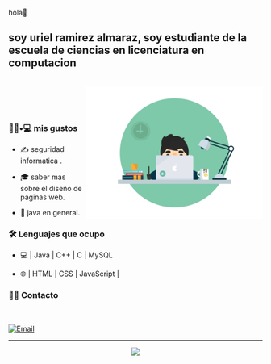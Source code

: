 hola👋<h2> soy uriel ramirez almaraz, soy estudiante de la escuela de ciencias en licenciatura en computacion </h2>

<br/>

<img src="https://github.com/nirala69/nirala69/blob/master/70804f7e25b11f29db904f2fa7b4cd9d.gif" width="350" align='right'>

<br><br>

<h3> 👨🏻•💻 mis gustos </h3>


- ✍️ seguridad informatica .

- 🎓 saber mas sobre el diseño de paginas web.

- 🌱 java en general.


<h3>🛠 Lenguajes que ocupo </h3>


- 💻  | Java | C++ | C | MySQL

- 🌐 | HTML | CSS | JavaScript |

<!--

- 🛢 &nbsp; MySQL | MongoDB

- 🔧 &nbsp; Git | Markdown | Selenium | Tidyverse

- 🖥 &nbsp; Illustrator| Photoshop | InDesign

-->



<h3> 🤝🏻 Contacto  </h3>

<br>


<p align="center">


<a href="mailto:uriel.ramirez.almaraz@gmail.com"><img alt="Email" src="https://img.shields.io/badge/Email-uriel.ramirez.almaraz@gmail.com-blue?style=flat-square&logo=gmail"></a>

</p>


<hr>

<p align="center">
  <img align="" src="https://github-readme-stats.vercel.app/api?username=RamirezAlmarazUriel&theme=buefy&show_icons=true&hide=contribs" />
</p>
